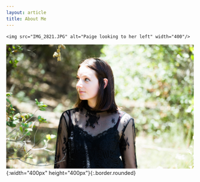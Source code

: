 ```yaml
---
layout: article
title: About Me
---
```


<p align="center">
	
	<img src="IMG_2821.JPG" alt="Paige looking to her left" width="400"/>

</p>


![Image](IMG_2821.JPG){:width="400px" height="400px"}{:.border.rounded}

